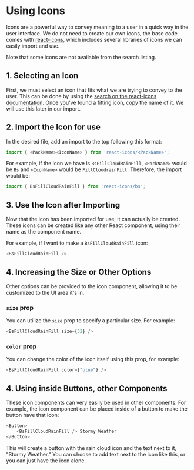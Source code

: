 # Using Icons
Icons are a powerful way to convey meaning to a user in a quick way in the user interface. We do not need to create our own icons, the base code comes with [react-icons](https://react-icons.github.io/react-icons/), which includes several libraries of icons we can easily import and use.

Note that some icons are not available from the search listing.

## 1. Selecting an Icon
First, we must select an icon that fits what we are trying to convey to the user. This can be done by using the [search on the react-icons documentation](https://react-icons.github.io/react-icons/search). Once you've found a fitting icon, copy the name of it. We will use this later in our import.

## 2. Import the Icon for use
In the desired file, add an import to the top following this format:
```js
import { <PackName><IconName> } from 'react-icons/<PackName>';
```

For example, if the icon we have is `BsFillCloudRainFill`, `<PackName>` would be `Bs` and `<IconName>` would be `FillCloudrainFill`. Therefore, the import would be:
```js
import { BsFillCloudRainFill } from 'react-icons/bs';
```

## 3. Use the Icon after Importing
Now that the icon has been imported for use, it can actually be created. These icons can be created like any other React component, using their name as the component name.

For example, if I want to make a `BsFillCloudRainFill` icon:
```js
<BsFillCloudRainFill />
```

## 4. Increasing the Size or Other Options
Other options can be provided to the icon component, allowing it to be customized to the UI area it's in.

### `size` prop
You can utilize the `size` prop to specify a particular size. For example:
```js
<BsFillCloudRainFill size={32} />
```

### `color` prop
You can change the color of the icon itself using this prop, for example:
```js
<BsFillCloudRainFill color={"blue"} />
```

## 4. Using inside Buttons, other Components
These icon components can very easily be used in other components. For example, the icon component can be placed inside of a button to make the button have that icon:
```js
<Button>
    <BsFillCloudRainFill /> Stormy Weather
</Button>
```
This will create a button with the rain cloud icon and the text next to it, "Stormy Weather." You can choose to add text next to the icon like this, or you can just have the icon alone.
